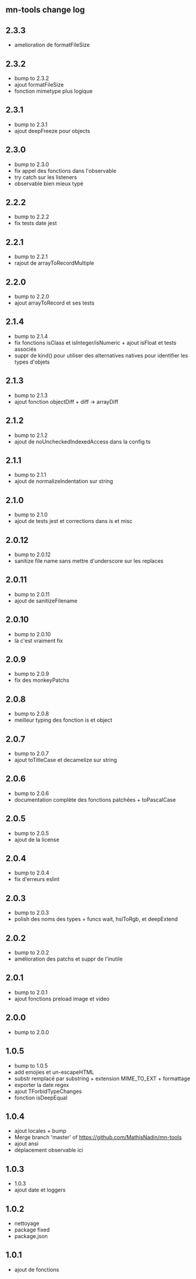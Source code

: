 ## mn-tools change log

## 2.3.3

- amelioration de formatFileSize

## 2.3.2

- bump to 2.3.2
- ajout formatFileSize
- fonction mimetype plus logique

## 2.3.1

- bump to 2.3.1
- ajout deepFreeze pour objects

## 2.3.0

- bump to 2.3.0
- fix appel des fonctions dans l'observable
- try catch sur les listeners
- observable bien mieux typé

## 2.2.2

- bump to 2.2.2
- fix tests date jest

## 2.2.1

- bump to 2.2.1
- rajout de arrayToRecordMultiple

## 2.2.0

- bump to 2.2.0
- ajout arrayToRecord et ses tests

## 2.1.4

- bump to 2.1.4
- fix fonctions isClass et isInteger/isNumeric + ajout isFloat et tests associés
- suppr de kind() pour utiliser des alternatives natives pour identifier les types d'objets

## 2.1.3

- bump to 2.1.3
- ajout fonction objectDiff + diff -> arrayDiff

## 2.1.2

- bump to 2.1.2
- ajout de noUncheckedIndexedAccess dans la config ts

## 2.1.1

- bump to 2.1.1
- ajout de normalizeIndentation sur string

## 2.1.0

- bump to 2.1.0
- ajout de tests jest et corrections dans is et misc

## 2.0.12

- bump to 2.0.12
- sanitize file name sans mettre d'underscore sur les replaces

## 2.0.11

- bump to 2.0.11
- ajout de sanitizeFilename

## 2.0.10

- bump to 2.0.10
- là c'est vraiment fix

## 2.0.9

- bump to 2.0.9
- fix des monkeyPatchs

## 2.0.8

- bump to 2.0.8
- meilleur typing des fonction is et object

## 2.0.7

- bump to 2.0.7
- ajout toTitleCase et decamelize sur string

## 2.0.6

- bump to 2.0.6
- documentation complète des fonctions patchées + toPascalCase

## 2.0.5

- bump to 2.0.5
- ajout de la license

## 2.0.4

- bump to 2.0.4
- fix d'erreurs eslint

## 2.0.3

- bump to 2.0.3
- polish des noms des types + funcs wait, hslToRgb, et deepExtend

## 2.0.2

- bump to 2.0.2
- amélioration des patchs et suppr de l'inutile

## 2.0.1

- bump to 2.0.1
- ajout fonctions preload image et video

## 2.0.0

- bump to 2.0.0

## 1.0.5

- bump to 1.0.5
- add emojies et un-escapeHTML
- substr remplacé par substring + extension MIME_TO_EXT + formattage
- exporter la date regex
- ajout TForbidTypeChanges
- fonction isDeepEqual

## 1.0.4

- ajout locales + bump
- Merge branch 'master' of https://github.com/MathisNadin/mn-tools
- ajout ansi
- déplacement  observable ici

## 1.0.3

- 1.0.3
- ajout date et loggers

## 1.0.2

- nettoyage
- package fixed
- package.json

## 1.0.1

- ajout de fonctions

